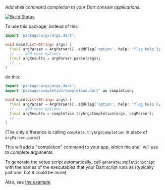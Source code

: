 *Add shell command completion to your Dart console applications.*

[![Build Status](https://github.com/kevmoo/completion.dart/workflows/ci/badge.svg?branch=master)](https://github.com/kevmoo/completion.dart/actions?query=workflow%3A"ci"+branch%3Amaster)

To use this package, instead of this:

```dart
import 'package:args/args.dart';

void main(List<String> args) {
  final argParser = ArgParser()..addFlag('option', help: 'flag help');
  // ... add more options ...
  final argResults = argParser.parse(args);
  // ...
}
```

do this:

```dart
import 'package:args/args.dart';
import 'package:completion/completion.dart' as completion;

void main(List<String> args) {
  final argParser = ArgParser()..addFlag('option', help: 'flag help');
  // ... add more options ...
  final argResults = completion.tryArgsCompletion(args, argParser);
  // ...
}
```

(The only difference is calling `complete.tryArgsCompletion` in place of `argParser.parse`)

This will add a "completion" command to your app, which the shell will use
to complete arguments.

To generate the setup script automatically, call `generateCompletionScript`
with the names of the executables that your Dart script runs as (typically
just one, but it could be more).

Also, see [the example](./example).
